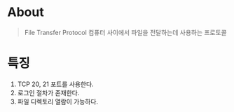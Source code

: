 # About
> File Transfer Protocol
> 컴퓨터 사이에서 파일을 전달하는데 사용하는 프로토콜
# 특징
1. TCP 20, 21 포트를 사용한다.
2. 로그인 절차가 존재한다.
3. 파일 디렉토리 열람이 가능하다.